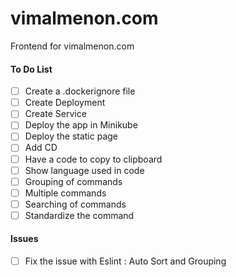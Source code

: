 # vimalmenon.com
Frontend for vimalmenon.com

#### To Do List
- [ ] Create a .dockerignore file
- [ ] Create Deployment
- [ ] Create Service
- [ ] Deploy the app in Minikube
- [ ] Deploy the static page
- [ ] Add CD
- [ ] Have a code to copy to clipboard
- [ ] Show language used in code
- [ ] Grouping of commands
- [ ] Multiple commands
- [ ] Searching of commands
- [ ] Standardize the command

#### Issues
- [ ] Fix the issue with Eslint : Auto Sort and Grouping
